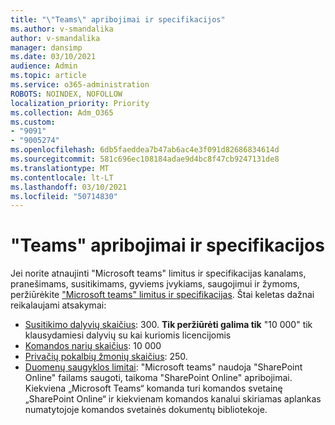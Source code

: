 ```yaml
---
title: "\"Teams\" apribojimai ir specifikacijos"
ms.author: v-smandalika
author: v-smandalika
manager: dansimp
ms.date: 03/10/2021
audience: Admin
ms.topic: article
ms.service: o365-administration
ROBOTS: NOINDEX, NOFOLLOW
localization_priority: Priority
ms.collection: Adm_O365
ms.custom:
- "9091"
- "9005274"
ms.openlocfilehash: 6db5faeddea7b47ab6ac4e3f091d82686834614d
ms.sourcegitcommit: 581c696ec108184adae9d4bc8f47cb9247131de8
ms.translationtype: MT
ms.contentlocale: lt-LT
ms.lasthandoff: 03/10/2021
ms.locfileid: "50714830"
---
```

# <a name="teams-limits-and-specifications"></a>"Teams" apribojimai ir specifikacijos

Jei norite atnaujinti "Microsoft teams" limitus ir specifikacijas kanalams, pranešimams, susitikimams, gyviems įvykiams, saugojimui ir žymoms, peržiūrėkite ["Microsoft teams" limitus ir specifikacijas](https://docs.microsoft.com/microsoftteams/limits-specifications-teams). Štai keletas dažnai reikalaujami atsakymai:

- [Susitikimo dalyvių skaičius](https://docs.microsoft.com/microsoftteams/limits-specifications-teams#meetings-and-calls): 300. **Tik peržiūrėti galima tik** "10 000" tik klausydamiesi dalyvių su kai kuriomis licencijomis
- [Komandos narių skaičius](https://docs.microsoft.com/microsoftteams/limits-specifications-teams#teams-and-channels): 10 000
- [Privačių pokalbių žmonių skaičius](https://docs.microsoft.com/microsoftteams/limits-specifications-teams#chat): 250. 
- [Duomenų saugyklos limitai](https://docs.microsoft.com/microsoftteams/limits-specifications-teams#storage): "Microsoft teams" naudoja "SharePoint Online" failams saugoti, taikoma "SharePoint Online" apribojimai. Kiekviena „Microsoft Teams“ komanda turi komandos svetainę „SharePoint Online“ ir kiekvienam komandos kanalui skiriamas aplankas numatytojoje komandos svetainės dokumentų bibliotekoje.

